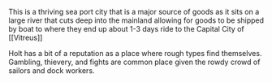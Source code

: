 This is a thriving sea port city that is a major source of goods as it sits on a large river that cuts deep into the mainland allowing for goods to be shipped by boat to where they end up about 1-3 days ride to the Capital City of [[Vitreus]]

Holt has a bit of a reputation as a place where rough types find themselves. Gambling, thievery, and fights are common place given the rowdy crowd of sailors and dock workers. 